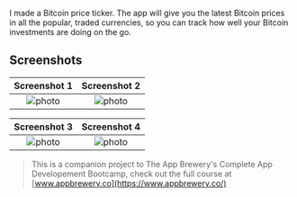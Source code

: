 
I made a Bitcoin price ticker. The app will give you the latest Bitcoin prices in all the popular, traded currencies, so you can track how well your Bitcoin investments are doing on the go.

## Screenshots 

| Screenshot 1 | Screenshot 2 |
|:----------------------:|:------------:|
| ![photo](https://user-images.githubusercontent.com/44671239/56309707-b5bb7d80-6167-11e9-8532-38d8d4371d16.png) | ![photo](https://user-images.githubusercontent.com/44671239/56309708-b5bb7d80-6167-11e9-8ad5-0cc89c0cb538.png) |


| Screenshot 3 | Screenshot 4 |
|:----------------------:|:------------:|
| ![photo](https://user-images.githubusercontent.com/44671239/56309710-b6541400-6167-11e9-844a-d89cdd178adc.png) | ![photo](https://user-images.githubusercontent.com/44671239/56309712-b6541400-6167-11e9-884a-4c410619d99b.png) |


>This is a companion project to The App Brewery's Complete App Developement Bootcamp, check out the full course at [www.appbrewery.co](https://www.appbrewery.co/)


